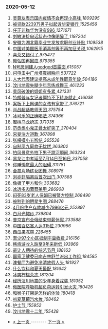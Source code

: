### 2020-05-12 
1. [ 吴尊友表示国内疫情不会再现小高峰 ](https://s.weibo.com/weibo?q=%23%E5%90%B4%E5%B0%8A%E5%8F%8B%E8%A1%A8%E7%A4%BA%E5%9B%BD%E5%86%85%E7%96%AB%E6%83%85%E4%B8%8D%E4%BC%9A%E5%86%8D%E7%8E%B0%E5%B0%8F%E9%AB%98%E5%B3%B0%23&Refer=top) *1809295*
1. [ 被贷款2239万男子拟起诉华夏银行 ](https://s.weibo.com/weibo?q=%23%E8%A2%AB%E8%B4%B7%E6%AC%BE2239%E4%B8%87%E7%94%B7%E5%AD%90%E6%8B%9F%E8%B5%B7%E8%AF%89%E5%8D%8E%E5%A4%8F%E9%93%B6%E8%A1%8C%23&Refer=top) *1525456*
1. [ 任正非称华为没有996 ](https://s.weibo.com/weibo?q=%E4%BB%BB%E6%AD%A3%E9%9D%9E%E7%A7%B0%E5%8D%8E%E4%B8%BA%E6%B2%A1%E6%9C%89996&Refer=top) *1271671*
1. [ 刘敏涛接电话状态也像喝醉了 ](https://s.weibo.com/weibo?q=%E5%88%98%E6%95%8F%E6%B6%9B%E6%8E%A5%E7%94%B5%E8%AF%9D%E7%8A%B6%E6%80%81%E4%B9%9F%E5%83%8F%E5%96%9D%E9%86%89%E4%BA%86&Refer=top) *1197204*
1. [ 安徽为湖北籍毕业生发放求职创业补贴 ](https://s.weibo.com/weibo?q=%E5%AE%89%E5%BE%BD%E4%B8%BA%E6%B9%96%E5%8C%97%E7%B1%8D%E6%AF%95%E4%B8%9A%E7%94%9F%E5%8F%91%E6%94%BE%E6%B1%82%E8%81%8C%E5%88%9B%E4%B8%9A%E8%A1%A5%E8%B4%B4&Refer=top) *1109538*
1. [ 中国对美国医用消毒剂等不再加征关税 ](https://s.weibo.com/weibo?q=%23%E4%B8%AD%E5%9B%BD%E5%AF%B9%E7%BE%8E%E5%9B%BD%E5%8C%BB%E7%94%A8%E6%B6%88%E6%AF%92%E5%89%82%E7%AD%89%E4%B8%8D%E5%86%8D%E5%8A%A0%E5%BE%81%E5%85%B3%E7%A8%8E%23&Refer=top) *1062915*
1. [ 喜茶又错付了 ](https://s.weibo.com/weibo?q=%23%E5%96%9C%E8%8C%B6%E5%8F%88%E9%94%99%E4%BB%98%E4%BA%86%23&Refer=top) *975472*
1. [ 赖弘国再回应 ](https://s.weibo.com/weibo?q=%23%E8%B5%96%E5%BC%98%E5%9B%BD%E5%86%8D%E5%9B%9E%E5%BA%94%23&Refer=top) *679355*
1. [ N号房创建人godgod首露面 ](https://s.weibo.com/weibo?q=%23N%E5%8F%B7%E6%88%BF%E5%88%9B%E5%BB%BA%E4%BA%BAgodgod%E9%A6%96%E9%9C%B2%E9%9D%A2%23&Refer=top) *615057*
1. [ 闪电击中广州塔震撼瞬间 ](https://s.weibo.com/weibo?q=%23%E9%97%AA%E7%94%B5%E5%87%BB%E4%B8%AD%E5%B9%BF%E5%B7%9E%E5%A1%94%E9%9C%87%E6%92%BC%E7%9E%AC%E9%97%B4%23&Refer=top) *537722*
1. [ 人大代表建议提高未成年性同意年龄 ](https://s.weibo.com/weibo?q=%E4%BA%BA%E5%A4%A7%E4%BB%A3%E8%A1%A8%E5%BB%BA%E8%AE%AE%E6%8F%90%E9%AB%98%E6%9C%AA%E6%88%90%E5%B9%B4%E6%80%A7%E5%90%8C%E6%84%8F%E5%B9%B4%E9%BE%84&Refer=top) *504186*
1. [ 汶川地震失腿少年苦练成舞王 ](https://s.weibo.com/weibo?q=%23%E6%B1%B6%E5%B7%9D%E5%9C%B0%E9%9C%87%E5%A4%B1%E8%85%BF%E5%B0%91%E5%B9%B4%E8%8B%A6%E7%BB%83%E6%88%90%E8%88%9E%E7%8E%8B%23&Refer=top) *461233*
1. [ 乘风破浪的姐姐有多累 ](https://s.weibo.com/weibo?q=%23%E4%B9%98%E9%A3%8E%E7%A0%B4%E6%B5%AA%E7%9A%84%E5%A7%90%E5%A7%90%E6%9C%89%E5%A4%9A%E7%B4%AF%23&Refer=top) *421331*
1. [ 特朗普与女记者僵持不下转身就走 ](https://s.weibo.com/weibo?q=%23%E7%89%B9%E6%9C%97%E6%99%AE%E4%B8%8E%E5%A5%B3%E8%AE%B0%E8%80%85%E5%83%B5%E6%8C%81%E4%B8%8D%E4%B8%8B%E8%BD%AC%E8%BA%AB%E5%B0%B1%E8%B5%B0%23&Refer=top) *416038*
1. [ 案板下上网课的女孩有宽带了 ](https://s.weibo.com/weibo?q=%23%E6%A1%88%E6%9D%BF%E4%B8%8B%E4%B8%8A%E7%BD%91%E8%AF%BE%E7%9A%84%E5%A5%B3%E5%AD%A9%E6%9C%89%E5%AE%BD%E5%B8%A6%E4%BA%86%23&Refer=top) *376721*
1. [ 肖战超话教师天团 ](https://s.weibo.com/weibo?q=%E8%82%96%E6%88%98%E8%B6%85%E8%AF%9D%E6%95%99%E5%B8%88%E5%A4%A9%E5%9B%A2&Refer=top) *375754*
1. [ 冰可乐的正确喝法 ](https://s.weibo.com/weibo?q=%23%E5%86%B0%E5%8F%AF%E4%B9%90%E7%9A%84%E6%AD%A3%E7%A1%AE%E5%96%9D%E6%B3%95%23&Refer=top) *374366*
1. [ 蜜桃乌龙奶冻 ](https://s.weibo.com/weibo?q=%23%E8%9C%9C%E6%A1%83%E4%B9%8C%E9%BE%99%E5%A5%B6%E5%86%BB%23&Refer=top) *371035*
1. [ 范丞丞小鬼正骨太好笑了 ](https://s.weibo.com/weibo?q=%23%E8%8C%83%E4%B8%9E%E4%B8%9E%E5%B0%8F%E9%AC%BC%E6%AD%A3%E9%AA%A8%E5%A4%AA%E5%A5%BD%E7%AC%91%E4%BA%86%23&Refer=top) *370404*
1. [ 宋旻浩方道歉 ](https://s.weibo.com/weibo?q=%23%E5%AE%8B%E6%97%BB%E6%B5%A9%E6%96%B9%E9%81%93%E6%AD%89%23&Refer=top) *367898*
1. [ 张檬摸小五喉结 ](https://s.weibo.com/weibo?q=%23%E5%BC%A0%E6%AA%AC%E6%91%B8%E5%B0%8F%E4%BA%94%E5%96%89%E7%BB%93%23&Refer=top) *365536*
1. [ 自制凤九同款无忧糕 ](https://s.weibo.com/weibo?q=%23%E8%87%AA%E5%88%B6%E5%87%A4%E4%B9%9D%E5%90%8C%E6%AC%BE%E6%97%A0%E5%BF%A7%E7%B3%95%23&Refer=top) *363802*
1. [ 拍风景意外拍下男子跳河瞬间 ](https://s.weibo.com/weibo?q=%E6%8B%8D%E9%A3%8E%E6%99%AF%E6%84%8F%E5%A4%96%E6%8B%8D%E4%B8%8B%E7%94%B7%E5%AD%90%E8%B7%B3%E6%B2%B3%E7%9E%AC%E9%97%B4&Refer=top) *363234*
1. [ 黑龙江中考延至7月14日至16日 ](https://s.weibo.com/weibo?q=%E9%BB%91%E9%BE%99%E6%B1%9F%E4%B8%AD%E8%80%83%E5%BB%B6%E8%87%B37%E6%9C%8814%E6%97%A5%E8%87%B316%E6%97%A5&Refer=top) *337058*
1. [ 你睡懒觉最大的阻碍 ](https://s.weibo.com/weibo?q=%23%E4%BD%A0%E7%9D%A1%E6%87%92%E8%A7%89%E6%9C%80%E5%A4%A7%E7%9A%84%E9%98%BB%E7%A2%8D%23&Refer=top) *311781*
1. [ 金晨片场练女团舞 ](https://s.weibo.com/weibo?q=%23%E9%87%91%E6%99%A8%E7%89%87%E5%9C%BA%E7%BB%83%E5%A5%B3%E5%9B%A2%E8%88%9E%23&Refer=top) *308975*
1. [ 刘亦菲隔离后首次出门 ](https://s.weibo.com/weibo?q=%23%E5%88%98%E4%BA%A6%E8%8F%B2%E9%9A%94%E7%A6%BB%E5%90%8E%E9%A6%96%E6%AC%A1%E5%87%BA%E9%97%A8%23&Refer=top) *307588*
1. [ 像极了甲方和你 ](https://s.weibo.com/weibo?q=%23%E5%83%8F%E6%9E%81%E4%BA%86%E7%94%B2%E6%96%B9%E5%92%8C%E4%BD%A0%23&Refer=top) *303682*
1. [ 冰透多肉葡萄美甲 ](https://s.weibo.com/weibo?q=%23%E5%86%B0%E9%80%8F%E5%A4%9A%E8%82%89%E8%91%A1%E8%90%84%E7%BE%8E%E7%94%B2%23&Refer=top) *286908*
1. [ 闷死83岁老人保姆已被警方控制 ](https://s.weibo.com/weibo?q=%23%E9%97%B7%E6%AD%BB83%E5%B2%81%E8%80%81%E4%BA%BA%E4%BF%9D%E5%A7%86%E5%B7%B2%E8%A2%AB%E8%AD%A6%E6%96%B9%E6%8E%A7%E5%88%B6%23&Refer=top) *268490*
1. [ 被秒到的明星生图 ](https://s.weibo.com/weibo?q=%23%E8%A2%AB%E7%A7%92%E5%88%B0%E7%9A%84%E6%98%8E%E6%98%9F%E7%94%9F%E5%9B%BE%23&Refer=top) *268476*
1. [ 4月份住户存款减少7996亿元 ](https://s.weibo.com/weibo?q=4%E6%9C%88%E4%BB%BD%E4%BD%8F%E6%88%B7%E5%AD%98%E6%AC%BE%E5%87%8F%E5%B0%917996%E4%BA%BF%E5%85%83&Refer=top) *252897*
1. [ 白月光裙纱 ](https://s.weibo.com/weibo?q=%23%E7%99%BD%E6%9C%88%E5%85%89%E8%A3%99%E7%BA%B1%23&Refer=top) *239804*
1. [ 普京宣布全俄结束带薪休假 ](https://s.weibo.com/weibo?q=%23%E6%99%AE%E4%BA%AC%E5%AE%A3%E5%B8%83%E5%85%A8%E4%BF%84%E7%BB%93%E6%9D%9F%E5%B8%A6%E8%96%AA%E4%BC%91%E5%81%87%23&Refer=top) *233588*
1. [ 中国百亿富人达315位 ](https://s.weibo.com/weibo?q=%23%E4%B8%AD%E5%9B%BD%E7%99%BE%E4%BA%BF%E5%AF%8C%E4%BA%BA%E8%BE%BE315%E4%BD%8D%23&Refer=top) *230966*
1. [ 西瓜果冻爽 ](https://s.weibo.com/weibo?q=%23%E8%A5%BF%E7%93%9C%E6%9E%9C%E5%86%BB%E7%88%BD%23&Refer=top) *226455*
1. [ 至少97个小区抵制丰巢收费 ](https://s.weibo.com/weibo?q=%23%E8%87%B3%E5%B0%9197%E4%B8%AA%E5%B0%8F%E5%8C%BA%E6%8A%B5%E5%88%B6%E4%B8%B0%E5%B7%A2%E6%94%B6%E8%B4%B9%23&Refer=top) *216156*
1. [ 韩旅游收入跌至9年来新低 ](https://s.weibo.com/weibo?q=%E9%9F%A9%E6%97%85%E6%B8%B8%E6%94%B6%E5%85%A5%E8%B7%8C%E8%87%B39%E5%B9%B4%E6%9D%A5%E6%96%B0%E4%BD%8E&Refer=top) *193969*
1. [ 最让人期待的综艺节目 ](https://s.weibo.com/weibo?q=%23%E6%9C%80%E8%AE%A9%E4%BA%BA%E6%9C%9F%E5%BE%85%E7%9A%84%E7%BB%BC%E8%89%BA%E8%8A%82%E7%9B%AE%23&Refer=top) *188163*
1. [ 国家卫健委已向吉林舒兰派出工作组 ](https://s.weibo.com/weibo?q=%E5%9B%BD%E5%AE%B6%E5%8D%AB%E5%81%A5%E5%A7%94%E5%B7%B2%E5%90%91%E5%90%89%E6%9E%97%E8%88%92%E5%85%B0%E6%B4%BE%E5%87%BA%E5%B7%A5%E4%BD%9C%E7%BB%84&Refer=top) *184585*
1. [ 澳餐厅为避免冷清放假人头 ](https://s.weibo.com/weibo?q=%E6%BE%B3%E9%A4%90%E5%8E%85%E4%B8%BA%E9%81%BF%E5%85%8D%E5%86%B7%E6%B8%85%E6%94%BE%E5%81%87%E4%BA%BA%E5%A4%B4&Refer=top) *181927*
1. [ 什么饮料和夏天最配 ](https://s.weibo.com/weibo?q=%23%E4%BB%80%E4%B9%88%E9%A5%AE%E6%96%99%E5%92%8C%E5%A4%8F%E5%A4%A9%E6%9C%80%E9%85%8D%23&Refer=top) *181642*
1. [ 冰爽柠檬茶冻 ](https://s.weibo.com/weibo?q=%E5%86%B0%E7%88%BD%E6%9F%A0%E6%AA%AC%E8%8C%B6%E5%86%BB&Refer=top) *181204*
1. [ 经历汶川地震的少年身着戎装 ](https://s.weibo.com/weibo?q=%E7%BB%8F%E5%8E%86%E6%B1%B6%E5%B7%9D%E5%9C%B0%E9%9C%87%E7%9A%84%E5%B0%91%E5%B9%B4%E8%BA%AB%E7%9D%80%E6%88%8E%E8%A3%85&Refer=top) *181052*
1. [ 俄医院呼吸机超负荷运转引发火灾 ](https://s.weibo.com/weibo?q=%E4%BF%84%E5%8C%BB%E9%99%A2%E5%91%BC%E5%90%B8%E6%9C%BA%E8%B6%85%E8%B4%9F%E8%8D%B7%E8%BF%90%E8%BD%AC%E5%BC%95%E5%8F%91%E7%81%AB%E7%81%BE&Refer=top) *180426*
1. [ 和猴子打架是怎样的体验 ](https://s.weibo.com/weibo?q=%23%E5%92%8C%E7%8C%B4%E5%AD%90%E6%89%93%E6%9E%B6%E6%98%AF%E6%80%8E%E6%A0%B7%E7%9A%84%E4%BD%93%E9%AA%8C%23&Refer=top) *180418*
1. [ 初夏草莓汽水妆 ](https://s.weibo.com/weibo?q=%23%E5%88%9D%E5%A4%8F%E8%8D%89%E8%8E%93%E6%B1%BD%E6%B0%B4%E5%A6%86%23&Refer=top) *168462*
1. [ 护士节 ](https://s.weibo.com/weibo?q=%E6%8A%A4%E5%A3%AB%E8%8A%82&Refer=top) *155952*
1. [ 汶川地震十二年 ](https://s.weibo.com/weibo?q=%23%E6%B1%B6%E5%B7%9D%E5%9C%B0%E9%9C%87%E5%8D%81%E4%BA%8C%E5%B9%B4%23&Refer=top) *155428* 

- [ < 上一页 ](https://github.com/able8/weibo-hot-record/blob/master/2020-05-11.md) -------- [ 下一页 > ](https://github.com/able8/weibo-hot-record/blob/master/2020-05-13.md)